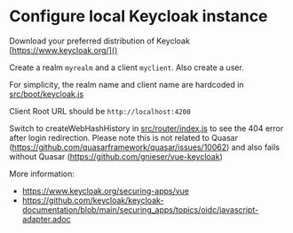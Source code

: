 # Configure local Keycloak instance

Download your preferred distribution of Keycloak [https://www.keycloak.org/]()

Create a realm `myrealm` and a client `myclient`. Also create a user.

For simplicity, the realm name and client name are hardcoded in [src/boot/keycloak.js](src/boot/keycloak.js)

Client Root URL should be `http://localhost:4200`

Switch to createWebHashHistory in [src/router/index.js](src/router/index.js) to see the 404 error after login redirection. Please note this is not related to Quasar (https://github.com/quasarframework/quasar/issues/10062) and also fails without Quasar (https://github.com/gnieser/vue-keycloak)

More information:

* https://www.keycloak.org/securing-apps/vue
* https://github.com/keycloak/keycloak-documentation/blob/main/securing_apps/topics/oidc/javascript-adapter.adoc
